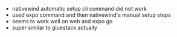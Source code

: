- nativewind automatic setup cli command did not work
- used expo command and then nativewind's manual setup steps
- seems to work well on web and expo go
- super similar to gluestack actually